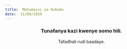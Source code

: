 ```yaml
---
title:  Matumaini ya Hukumu
date:  11/09/2019
---
```


### <center>Tunafanya kazi kwenye somo hili.</center>
<center>Tafadhali   rudi baadaye.</center>
